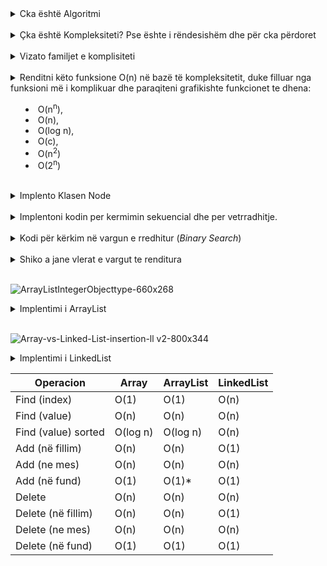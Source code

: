 <details><summary>Cka është Algoritmi</summary>

Algorimti është një varg i fundëm i hapave që ndiqen për të zgjidhur një problem të caktuar.

</details>

<br />

<details><summary>Çka është Kompleksiteti? Pse ështe i rëndesishëm dhe për cka përdoret</summary>

Kompliciteti është një mënyrë për të përcaktuar sa kohë dhe memorie do të na nevoitet per një zgjithen e nje problemi.

Eshtë i rëndësishëm sepse përdoret për të përcaktuar performancën e një programi dhe për të optimizuar kodin për të arritur një ekzekutim më të shpejtë dhe më efikas.

</details>

<br />

<details><summary>Vizato familjet e komplisiteti</summary>

![image](https://user-images.githubusercontent.com/50520333/230749328-70597424-c364-411d-ae3c-3b73901ea475.png)

![big-o-complexity-graph](https://user-images.githubusercontent.com/50520333/230749192-17fbbdc6-6e27-4add-b909-4c3b9d81a5cb.png)

</details>

<br />

<details><summary>Renditni këto funksione O(n) në bazë të kompleksitetit, duke filluar nga funksioni më i komplikuar dhe paraqiteni grafikishte funkcionet te dhena:

- O(n<sup>n</sup>),
- O(n),
- O(log n),
- O(c),
- O(n<sup>2</sup>)
- O(2<sup>n</sup>)

</summary>

- O(n<sup>n</sup>) - Eksponencial
- O(2<sup>n</sup>) - Eksponencial
- O(n<sup>2</sup>) - Quadrik
- O(n), - Linar
- O(log n), - Logaritmik
- O(c), - Konstant

</details>

<br />

<details><summary>Implento Klasen Node</summary>
<br />

Klasa Note ka 2 Element:

- Next: Node
- Data: Object

```java
public class Node {
    //variablat e objekteve te klases Node
    Object data; //e dhena qe permbahet ne nyjen
    Node next; //referenca (treguesi, pointeri) qe tregon ne nyjen e ardhshme

    //konstruktori per inicializimin e variablave te objekteve te kesaj klase
    public Node(Object value) {
        data = value;
        next = null;
    }
}
```

</details>
<br />

<details><summary>Implentoni kodin per kermimin sekuencial dhe per vetrradhitje.</summary>

`Sekuncial`

```java
public static int sequencialSearch(int[] vargu, int find) {
   for (int i = 0; i < v.length; i++) {
      if (vargu[i] == find) {
         return i;
      }
   }
   return -1;
}
```

`Veterrathitur`

```java
public static boolean seqFindSelfSort(int[] vargu, int find) {
    for (int i = 0; i < v.length - 1; i++) {
        if (vargu[i] == find) {
            swap(vargu[i], vargu[i + 1]);
            return true;
        }
    }

    return false;
}


public static void swap(int x, int y){
    int temp = x;
    x = y;
    y = temp;
}
```

</details>

<br />

<details><summary>Kodi për kërkim në vargun e rredhitur (<i>Binary Search</i>)
</summary>

**Binary Seach** paraqet kerkim me komplekistet Logarimti. **Paraqitet vetem tek varget e renditura**

Funksioni:

- I ka 3 variabe (pointer) (fillimin , mesin dhe mbarimin)
- Ne fillim e shikon elementin e mesit.
- Nese elementi i mesit është me i madh e vazhdon kerkimin ne te djath
- Nese elementi i mesit është me i vogel e vazhdon kerkimin ne te majt
- Nese nuk e gjen elementin kthen _-1_;

![image](https://user-images.githubusercontent.com/50520333/230810914-9f8e29ea-774c-4c46-bb66-0f3b26b87324.png)

```java
public static int binarySearch(int arr[], int find){
//  worst case: O(log2n) - logaritmik, best case: O(1) ose O(c) - konstant
    // Arrays.sort(arr);

    int start = 0;
    int end = arr.length - 1;

    while (start <= end){
        int mid = (end + start) / 2;

        if(arr[mid] == find)
            return mid;

         else if(arr[mid] < find)
            start = mid + 1;

        else
            end = mid - 1;
    }

}
```

`Binary Serach Recursion`

```java
public static void binaryRecursion(int arr[], int value, int low, int hight){
    Arrays.sort(arr);

    int mid = (low + hight) / 2;

    if(hight < low){
        System.out.println("Not ka vlera");
        return;
    }

    if (value == arr[mid])
        System.out.println(mid);

    else if (value < arr[mid])
        binaryRecursion(arr, value, mid + 1, hight);

    else
        binaryRecursion(arr, value, low, mid - 1);

}
```

</details>
<br />

<details><summary> Shiko a jane vlerat e vargut te renditura </summary>

// Worst case O(n)

- I krahasojm elemetin elementin me elemetin e rradhës.
- Nëse është më i madh kthe false
- Nëse kushti nuk plotesohet ateher vargu eshte i renditur

```java
public static boolean isSorted(int[] arr) {
    for (int i = 0; i < arr.length - 1; i++) {
        if (arr[i] > arr[i + 1]) {
            return false;
        }
    }

    return true;
}
```

</details>
<br />

![ArrayListIntegerObjecttype-660x268](https://user-images.githubusercontent.com/50520333/230811875-82dd18af-963e-4c12-973d-37748267477c.png)

<details><summary>Implentimi i ArrayList</summary>

Cfare ka ArrayList:

- 1 array
- size
- maxSize

```java
public class ArrayList {
    int[] array;
    int size;
    int maxSize;
}
```

Funskionet:

- add(int Index)
  - Nese vargu eshte i mbushur rrite per 2 fish
  - Shto elemetin ne fund te array dhe rrit size per 1
- find / search (int value)
  - Përdor kërkimin sekuencial dhe kthe indexin ne elemtin e thene
- remove(int index)
  - Nese indexi eshte i sakte ( x <= 0 )
  - Shikojme nëse vargu është bosh
  - Për heqjen e një elemnti ne varg ne fillim e gjejm indexin e elemenit
  - Kur e gjejm indexin, e shtyjm vleren e atij indeksi deri sa te shkojn ne fund
  - dhe ne fund e zvogelojm size per 1
- display
  - Trego te gjitha elemente ne ArrayList

Impimentimi:

```java
// Konstruktori
public ArrayList() {
    maxSize = 8; // Maksimumi fillestar
    size = 0;    // Vlear Fillester e vargut
    array = new int[maxSize];
}
```

Funksioni `add`

- Nese vargu eshte i mbushur rrite per 2 fish
- Shto elemetin ne fund te array dhe rrit size per 1

```java
public void add(int value){
    inereaseSize();

    if (size >= maxSize) { // mundet edhe pa if nese e kemi në inereaseSize()
        array[size] = value;
        size++;
    }
}

private void inereaseSize() {  // privat - vetem klasa ArrayList mund te qaset ne kete funksion
    if (size >= maxSize) {
        array = Arrays.copyOf(array, maxSize * 2);
    }
}
```

Funksioni `find()`

```java
public int find(int value) {
    for (int i = 0; i < size; i++) {
        if (array[i] == value) {
            return i;
        }
    }
    return -1;
}
```

Funksioni `remove(value)`

- Nese indexi eshte i sakte ( x <= 0 )
- Shikojme nëse vargu është bosh
- Për heqjen e një elemnti ne varg ne fillim e gjejm indexin e elemenit
- Kur e gjejm indexin, e shtyjm vleren e atij indeksi deri sa te shkojn ne fund
- dhe ne fund e zvogelojm size per 1

```java
public void remove(int value) {
     if (size == 0) { // Shikojm nese vargu ka elemente
        System.out.println("Array është bosh");
        return;
    }

    decreaseSize(); // nese vargu perdoret me pak se gjymsa e madhesis e zvogelojm per 2fishin

    int index = find(value); // Gjej indeksin e vlerës

    if (index != -1) {// kontrollo nese elementi eshte ne varg

        for (int i = index; i < size - 1; i++) {
            array[i] = array[i + 1]; // largo elementin e nga vargu array duke e quar elementin ne fund te vargut
        }

        // dhe zvogeloje per 1
        size--;
    }
}

private void decreaseSize() {
    if (size == maxSize / 2) {
        array = Arrays.copyOf(array, maxSize / 2);
        maxSize /= 2;
    }
}
```

![Delete-element-from-an-array-in-C](https://user-images.githubusercontent.com/50520333/230817060-725967f8-d6e2-4c1f-bedc-3f508eae20bb.png)

Funksioni `display()`

```java
public void display() {
    for (int i = 0; i < size; i++) {
        System.out.print(array[i] + " ");
    }
    System.out.println();
}
```

Funksioni: `addFirst()`

```java
 public void addFirst(int value) {

    if (maxSize == size) 
        increaseArray();

    for (int i = size; i > 0; i--)
        v[i] = v[i - 1];

    v[0] = value;
    size++;
}
```



</details>
<br />

![Array-vs-Linked-List-insertion-ll v2-800x344](https://user-images.githubusercontent.com/50520333/230811933-b7837b4c-13f3-48ed-b12b-c20d368ce734.png)

<details><summary>Implentimi i LinkedList</summary>

```java
public class LinkedList {
    // krijimi i struktures se nyjes
    public class Node {
        //variablat e objekteve te klases Node
        Object data; //e dhena qe permbahet ne nyjen
        Node next; //referenca (treguesi, pointeri) qe tregon ne nyjen e ardhshme

        //konstruktori per inicializimin e variablave te objekteve te kesaj klase
        public Node(Object d) {
            data = d;
            next = null;
        }
    }

    //lista e lidhur eshte nje grup i nyjeve te lidhura njera me tjetren, linkedlist eshte strukture dinamike

    //variablat e objekteve te klases LinkedList
    Node head, tail;
    private int size; //size eshte e dukshme vetem brenda kesaj klase
    //konstruktori
    public LinkedList() {
        //ne fillim lista e lidhur eshte e zbrazte
        head = tail = null;
        size = 0;
    }

    //shtimi ne fillim te listes
    public void addFirst(Object e) {
        //kompleksiteti: O(1) - konstant

        //krijimi i nje nyjeje te re
        Node n = new Node(e);
        //kontrollo nese lista eshte e zbrazte
        if (size == 0) {
            head = tail = n;
        }
        //perndryshe, shto elementin e ri ne fillim te listes
        else {
            n.next = head;
            head = n;
        }
        size++;
    }

    //metodat e objekteve te kesaj klase

    //shtimi ne fund te listes
    public void addLast(Object e) {
        //kompleksiteti: O(1) - konstant

        //krijimi i nje nyjeje te re
        Node n = new Node(e);
        //kontrollo nese lista eshte e zbrazte
        if (size == 0) {
            head = tail = n;
        }
        //perndryshe, shto elementin e ri ne fund te listes
        else {
            tail.next = n;
            tail = n;
        }
        size++;
    }

    public Object get(int in) {
        //kompleksiteti: best case: O(1) - konstant
        //kompleksiteti: worst case: O(n) - linear

        //kontrollo nese indeksi in nuk eshte valid
        if (in < 0 || in >= size) return null;
        //perndryshe kthe nyjen ne poziten in
        Node tmp = head;
        for (int i = 0; i < in; i++)
            tmp = tmp.next;
        return tmp.data;
    }

    //leximi i elementeve ne listen
    public void display() {
        //kompleksiteti: O(n) - linear

        Node tmp = head;
        //perderisa ka nyje ne listen
        while (tmp != null) {
            System.out.print(tmp.data + " "); //printo vleren e nyjes aktuale
            tmp = tmp.next; //leviz ne nyjen e ardhshme
        }
        System.out.println();
    }

}

```

</details>

| Operacion           | Array    | ArrayList | LinkedList |
| ------------------- | -------- | --------- | ---------- |
| Find (index)        | O(1)     | O(1)      | O(n)       |
| Find (value)        | O(n)     | O(n)      | O(n)       |
| Find (value) sorted | O(log n) | O(log n)  | O(n)       |
| Add (në fillim)     | O(n)     | O(n)      | O(1)       |
| Add (ne mes)        | O(n)     | O(n)      | O(n)       |
| Add (në fund)       | O(1)     | O(1)\*    | O(1)       |
| Delete              | O(n)     | O(n)      | O(n)       |
| Delete (në fillim)  | O(n)     | O(n)      | O(1)       |
| Delete (ne mes)     | O(n)     | O(n)      | O(n)       |
| Delete (në fund)    | O(1)     | O(1)      | O(1)       |
